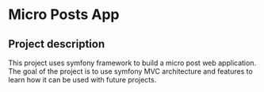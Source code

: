 # Micro Posts App
## Project description
This project uses symfony framework to build a micro post web application. 
The goal of the project is to use symfony MVC architecture and features to learn how it can be used with future projects.
